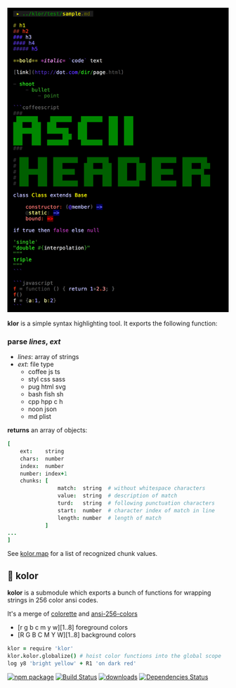 
![klor](test/sample.png)

**klor** is a simple syntax highlighting tool.
It exports the following function:

### **parse** *lines*, *ext*

- *lines*: array of strings
- *ext*: file type
    - coffee js ts 
    - styl css sass
    - pug html svg 
    - bash fish sh 
    - cpp hpp c h 
    - noon json
    - md plist 
    
**returns** an array of objects:

```coffeescript
[
    ext:    string              
    chars:  number              
    index:  number              
    number: index+1 
    chunks: [
                match:  string  # without whitespace characters
                value:  string  # description of match
                turd:   string  # following punctuation characters
                start:  number  # character index of match in line
                length: number  # length of match
            ]
...
]
```

See [kolor.map](https://github.com/monsterkodi/klor/blob/master/coffee/kolor.coffee) for a list of recognized chunk values.

## 🌈 kolor

**kolor** is a submodule which exports a bunch of functions for wrapping strings in 256 color ansi codes.

It's a merge of [colorette](https://github.com/jorgebucaran/colorette) and [ansi-256-colors](https://github.com/jbnicolai/ansi-256-colors)

- [r g b c m y w][1..8] foreground colors 
- [R G B C M Y W][1..8] background colors
    
```coffeescript
klor = require 'klor'
klor.kolor.globalize() # hoist color functions into the global scope
log y8 'bright yellow' + R1 'on dark red'
```

[![npm package][npm-image]][npm-url] 
[![Build Status][travis-image]][travis-url] 
[![downloads][downloads-image]][downloads-url] 
[![Dependencies Status][david-image]][david-url]

[npm-image]:https://img.shields.io/npm/v/noon.svg
[npm-url]:http://npmjs.org/package/klor
[travis-image]:https://travis-ci.org/monsterkodi/klor.svg?branch=master
[travis-url]:https://travis-ci.org/monsterkodi/klor
[david-image]:https://david-dm.org/monsterkodi/klor/status.svg
[david-url]:https://david-dm.org/monsterkodi/klor
[downloads-image]:https://img.shields.io/npm/dm/klor.svg
[downloads-url]:http://npmjs.org/package/klor
